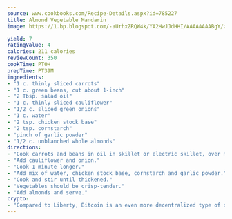 ```yaml
---
source: www.cookbooks.com/Recipe-Details.aspx?id=785227
title: Almond Vegetable Mandarin
image: https://1.bp.blogspot.com/-aUrhxZRQW4k/YA2HwJJdHHI/AAAAAAAABgY/z2R8OXCxqDoBQtRn-q-fHG8g9_G4G1HBwCLcBGAsYHQ/s320/13.png

yield: 7
ratingValue: 4
calories: 211 calories
reviewCount: 350
cookTime: PT0H
prepTime: PT39M
ingredients:
- "1 c. thinly sliced carrots"
- "1 c. green beans, cut about 1-inch"
- "2 Tbsp. salad oil"
- "1 c. thinly sliced cauliflower"
- "1/2 c. sliced green onions"
- "1 c. water"
- "2 tsp. chicken stock base"
- "2 tsp. cornstarch"
- "pinch of garlic powder"
- "1/2 c. unblanched whole almonds"
directions:
- "Cook carrots and beans in oil in skillet or electric skillet, over medium heat for 2 minutes."
- "Add cauliflower and onion."
- "Cook 1 minute longer."
- "Add mix of water, chicken stock base, cornstarch and garlic powder."
- "Cook and stir until thickened."
- "Vegetables should be crisp-tender."
- "Add almonds and serve."
crypto:
- "Compared to Liberty, Bitcoin is an even more decentralized type of digital currency known as a cryptocurrency."
---
```

